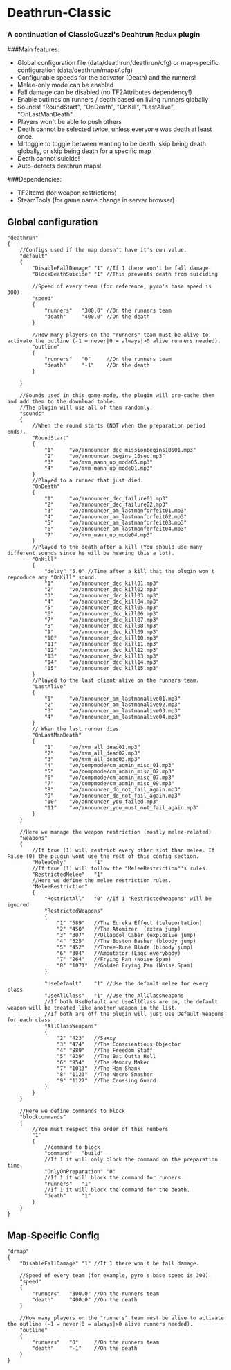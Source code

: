 # Deathrun-Classic
### A continuation of ClassicGuzzi's Deahtrun Redux plugin

###Main features:
- Global configuration file (data/deathrun/deathrun/cfg) or map-specific configuration (data/deathrun/maps/<mapname>.cfg)
- Configurable speeds for the activator (Death) and the runners!
- Melee-only mode can be enabled
- Fall damage can be disabled (no TF2Attributes dependency!)
- Enable outlines on runners / death based on living runners globally
- Sounds! "RoundStart", "OnDeath", "OnKill", "LastAlive", "OnLastManDeath"
- Players won't be able to push others
- Death cannot be selected twice, unless everyone was death at least once.
- !drtoggle to toggle between wanting to be death, skip being death globally, or skip being death for a specific map
- Death cannot suicide!
- Auto-detects deathrun maps!

###Dependencies:
- TF2Items (for weapon restrictions)
- SteamTools (for game name change in server browser)

## Global configuration
```
"deathrun"
{
	//Configs used if the map doesn't have it's own value.
	"default"
	{
		"DisableFallDamage" "1"	//If 1 there won't be fall damage.
		"BlockDeathSuicide"	"1"	//This prevents death from suiciding
		
		//Speed of every team (for reference, pyro's base speed is 300).
		"speed"
		{
			"runners"	"300.0"	//On the runners team
			"death"		"400.0"	//On the death
		}
		
		//How many players on the "runners" team must be alive to activate the outline (-1 = never|0 = always|>0 alive runners needed).
		"outline"	
		{
			"runners"	"0"		//On the runners team
			"death"		"-1"	//On the death
		}
	
	}
		
	//Sounds used in this game-mode, the plugin will pre-cache them and add them to the download table.
	//The plugin will use all of them randomly.
	"sounds"
	{
		//When the round starts (NOT when the preparation period ends).
		"RoundStart"		
		{
			"1"		"vo/announcer_dec_missionbegins10s01.mp3"
			"2"		"vo/announcer_begins_10sec.mp3"
			"3"		"vo/mvm_mann_up_mode05.mp3"
			"4"		"vo/mvm_mann_up_mode01.mp3"
		}
		//Played to a runner that just died.
		"OnDeath"	
		{
			"1"		"vo/announcer_dec_failure01.mp3"
			"2"		"vo/announcer_dec_failure02.mp3"
			"3"		"vo/announcer_am_lastmanforfeit01.mp3"
			"4"		"vo/announcer_am_lastmanforfeit02.mp3"
			"5"		"vo/announcer_am_lastmanforfeit03.mp3"
			"6"		"vo/announcer_am_lastmanforfeit04.mp3"
			"7"		"vo/mvm_mann_up_mode04.mp3"
		}
		//Played to the death after a kill (You should use many different sounds since he will be hearing this a lot).
		"OnKill"
		{
			"delay"	"5.0" //Time after a kill that the plugin won't reproduce any "OnKill" sound.
			"1"		"vo/announcer_dec_kill01.mp3"
			"2"		"vo/announcer_dec_kill02.mp3"
			"3"		"vo/announcer_dec_kill03.mp3"
			"4"		"vo/announcer_dec_kill04.mp3"
			"5"		"vo/announcer_dec_kill05.mp3"
			"6"		"vo/announcer_dec_kill06.mp3"
			"7"		"vo/announcer_dec_kill07.mp3"
			"8"		"vo/announcer_dec_kill08.mp3"
			"9"		"vo/announcer_dec_kill09.mp3"
			"10"	"vo/announcer_dec_kill10.mp3"
			"11"	"vo/announcer_dec_kill11.mp3"
			"12"	"vo/announcer_dec_kill12.mp3"
			"13"	"vo/announcer_dec_kill13.mp3"
			"14"	"vo/announcer_dec_kill14.mp3"
			"15"	"vo/announcer_dec_kill15.mp3"
		}
		//Played to the last client alive on the runners team.
		"LastAlive"
		{
			"1"		"vo/announcer_am_lastmanalive01.mp3"
			"2"		"vo/announcer_am_lastmanalive02.mp3"
			"3"		"vo/announcer_am_lastmanalive03.mp3"
			"4"		"vo/announcer_am_lastmanalive04.mp3"
		}
		// When the last runner dies
		"OnLastManDeath"
		{
			"1"		"vo/mvm_all_dead01.mp3"
			"2"		"vo/mvm_all_dead02.mp3"
			"3"		"vo/mvm_all_dead03.mp3"
			"4"		"vo/compmode/cm_admin_misc_01.mp3"
			"5"		"vo/compmode/cm_admin_misc_02.mp3"
			"6"		"vo/compmode/cm_admin_misc_07.mp3"
			"7"		"vo/compmode/cm_admin_misc_09.mp3"
			"8"		"vo/announcer_do_not_fail_again.mp3"
			"9"		"vo/announcer_do_not_fail_again.mp3"
			"10"	"vo/announcer_you_failed.mp3"
			"11"	"vo/announcer_you_must_not_fail_again.mp3"
		}		
	}
	
	//Here we manage the weapon restriction (mostly melee-related)
	"weapons"
	{
		//If true (1) will restrict every other slot than melee. If False (0) the plugin wont use the rest of this config section.
		"MeleeOnly"			"1"		
		//If true (1) will follow the "MeleeRestriction"'s rules. 
		"RestrictedMelee"	"1"		
		//Here we define the melee restriction rules.
		"MeleeRestriction"
		{
			"RestrictAll"	"0"	//If 1 "RestrictedWeapons" will be ignored
			"RestrictedWeapons"
			{
				"1"	"589"	//The Eureka Effect (teleportation)
				"2"	"450"	//The Atomizer	(extra jump)
				"3"	"307"	//Ullapool Caber (explosive jump)
				"4"	"325"	//The Boston Basher (bloody jump)
				"5"	"452"	//Three-Rune Blade (bloody jump)
				"6"	"304"	//Amputator (Lags everybody)
				"7" "264"	//Frying Pan (Noise Spam)
				"8"	"1071"	//Golden Frying Pan (Noise Spam)
			}
			
			"UseDefault"	"1"	//Use the default melee for every class
			"UseAllClass"	"1"	//Use the AllClassWeapons
			//If both UseDefault and UseAllClass are on, the default weapon will be treated like another weapon in the list.
			//If both are off the plugin will just use Default Weapons for each class
			"AllClassWeapons"
			{
				"2"	"423"	//Saxxy
				"3"	"474"	//The Conscientious Objector
				"4"	"880"	//The Freedom Staff
				"5"	"939"	//The Bat Outta Hell
				"6"	"954"	//The Memory Maker
				"7"	"1013"	//The Ham Shank
				"8"	"1123"	//The Necro Smasher
				"9"	"1127"	//The Crossing Guard
			}
		}
	}
	
	//Here we define commands to block
	"blockcommands"
	{
		//You must respect the order of this numbers
		"1"
		{
			//command to block
			"command"	"build"		
			//If 1 it will only block the command on the preparation time.
			"OnlyOnPreparation"	"0"	
			//If 1 it will block the command for runners.
			"runners"	"1"		
			//If 1 it will block the command for the death.			
			"death"		"1"			
		}
	}
}
```

## Map-Specific Config
```
"drmap"
{
	"DisableFallDamage" "1"	//If 1 there won't be fall damage.
	
	//Speed of every team (for example, pyro's base speed is 300).
	"speed"
	{
		"runners"	"300.0"	//On the runners team
		"death"		"400.0"	//On the death
	}
	
	//How many players on the "runners" team must be alive to activate the outline (-1 = never|0 = always|>0 alive runners needed).
	"outline"	
	{
		"runners"	"0"		//On the runners team
		"death"		"-1"	//On the death
	}
}
```
